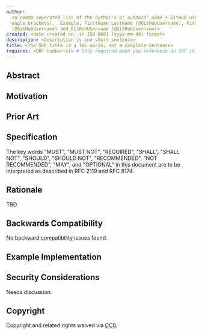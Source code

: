 ```yaml
---
author:
  <a comma separated list of the author's or authors' name + GitHub username (in parenthesis), or name and email (in
  angle brackets).  Example, FirstName LastName (@GitHubUsername), FirstName LastName <foo@bar.com>, FirstName
  (@GitHubUsername) and GitHubUsername (@GitHubUsername)>
created: <date created on, in ISO 8601 (yyyy-mm-dd) format>
description: <Description is one short sentence>
title: <The SRF title is a few words, not a complete sentence>
requires: <SRF number(s)> # Only required when you reference an SRF in the `Specification` section. Otherwise, remove this field.
---
```


<!--
  This is the suggested template for new SRFs. After you have filled in the requisite fields, please delete these comments.

  Note that an SRF number will be assigned by an editor. When opening a pull request to submit your SRF, please use an abbreviated title in the filename, `eip-draft_title_abbrev.md`.

  The title should be 44 characters or less. It should not repeat the SRF number in title, irrespective of the category.

  TODO: Remove this comment before submitting
-->

## Abstract

<!--
  The Abstract is a technical summary in a short paragraph. This should be a terse and human-readable version of the specification section. Someone should be able to read only the abstract to get the gist of what this specification does.

  TODO: Remove this comment before submitting
-->

## Motivation

<!--
  This section is optional.

  The motivation section should include a description of any nontrivial problems the SRF solves. It should not describe how the SRF solves those problems, unless it is not immediately obvious. It should not describe why the SRF should be made into a standard, unless it is not immediately obvious.

  TODO: Remove this comment before submitting
-->

## Prior Art

<!--
  This section is optional.

  The Prior Art section should provide a brief analysis of other similar standards or proposals, for example, in EIPs. It should identify and credit similar standards, and describe how this SRF differs from those other standards.

  TODO: Remove this comment before submitting
-->

## Specification

<!--
  The Specification section should describe the syntax and semantics of any new feature. The specification should be detailed enough to allow competing, interoperable implementations for any of the current Sablier platforms.

  It is recommended to follow RFC 2119 and RFC 8170. Do not remove the key word definitions if RFC 2119 and RFC 8170 are followed.

  TODO: Remove this comment before submitting
-->

The key words "MUST", "MUST NOT", "REQUIRED", "SHALL", "SHALL NOT", "SHOULD", "SHOULD NOT", "RECOMMENDED", "NOT
RECOMMENDED", "MAY", and "OPTIONAL" in this document are to be interpreted as described in RFC 2119 and RFC 8174.

## Rationale

<!--
  The rationale fleshes out the specification by describing what motivated the design and why particular design decisions were made. It should describe alternate designs that were considered and related work, e.g. how the feature is supported in other languages.

  The current placeholder is acceptable for a draft.

  TODO: Remove this comment before submitting
-->

TBD

## Backwards Compatibility

<!--

  This section is optional.

  All SRFs that introduce backwards incompatibilities must include a section describing these incompatibilities and their severity. The SRF author must explain how to deal with these incompatibilities. SRF submissions without a sufficient backwards compatibility treatise may be rejected outright.

  The current placeholder is acceptable for a draft.

  TODO: Remove this comment before submitting
-->

No backward compatibility issues found.

## Example Implementation

<!--
  This section is optional.

  The Example Implementation section should include a minimal implementation that assists in understanding or implementing this specification. It should not include project build files. The example is not a replacement for the Specification section, and the proposal should still be understandable without it.
  If the example implementation is too large to reasonably be included inline, then consider adding it as one or more files in `../examples/srf-##/`. External links will not be allowed.

  TODO: Remove this comment before submitting
-->

## Security Considerations

<!--
  This section is optional.

  Most SRFs should contain a section that discusses the security implications/considerations relevant to the proposed change. Include information that might be important for security discussions, surfaces risks and can be used throughout the life cycle of the proposal. For example, include security-relevant design decisions, concerns, important discussions, implementation-specific guidance and pitfalls, an outline of threats and risks and how they are being addressed.

  TODO: Remove this comment before submitting
-->

Needs discussion.

## Copyright

Copyright and related rights waived via [CC0](../LICENSE.md).
